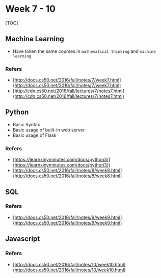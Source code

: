 # Week 7 - 10

[TOC]

## Machine Learning

* Have token the same courses in `mathematical thinking` and `machine learning`

### Refers

* [http://docs.cs50.net/2016/fall/notes/7/week7.html](http://docs.cs50.net/2016/fall/notes/7/week7.html)
* [http://cdn.cs50.net/2016/fall/lectures/7/notes7.html](http://cdn.cs50.net/2016/fall/lectures/7/notes7.html)

## Python

* Basic Syntax
* Basic usage of built-in web server
* Basic usage of Flask

### Refers

* [https://learnxinyminutes.com/docs/python3/](https://learnxinyminutes.com/docs/python3/)
* [http://docs.cs50.net/2016/fall/notes/8/week8.html](http://docs.cs50.net/2016/fall/notes/8/week8.html)

## SQL

### Refers

* [http://docs.cs50.net/2016/fall/notes/9/week9.html](http://docs.cs50.net/2016/fall/notes/9/week9.html)

## Javascript

### Refers

* [http://docs.cs50.net/2016/fall/notes/10/week10.html](http://docs.cs50.net/2016/fall/notes/10/week10.html)

